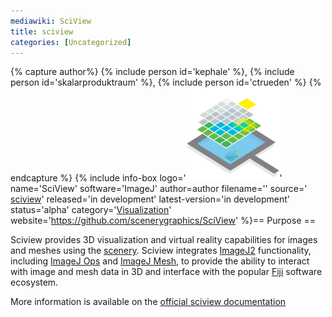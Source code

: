 ```yaml
---
mediawiki: SciView
title: sciview
categories: [Uncategorized]
---
```



{% capture author%}
{% include person id='kephale' %}, {% include person id='skalarproduktraum' %}, {% include person id='ctrueden' %}
{% endcapture %}
{% include info-box logo='<img src="/media/icons/sciview.png" width="150"/>' name='SciView' software='ImageJ' author=author filename='' source=' [sciview](https://github.com/kephale/SciView)' released='in development' latest-version='in development' status='alpha' category='[Visualization](/plugin-index#visualization)' website='https://github.com/scenerygraphics/SciView' %}== Purpose ==

Sciview provides 3D visualization and virtual reality capabilities for images and meshes using the [scenery](https://github.com/scenerygraphics/scenery). Sciview integrates [ImageJ2](/software/imagej2) functionality, including [ImageJ Ops](/libs/imagej-ops) and [ImageJ Mesh](ImageJ_Mesh), to provide the ability to interact with image and mesh data in 3D and interface with the popular [Fiji](/software/fiji) software ecosystem.

More information is available on the [official sciview documentation](https://docs.scenery.graphics/sciview)
